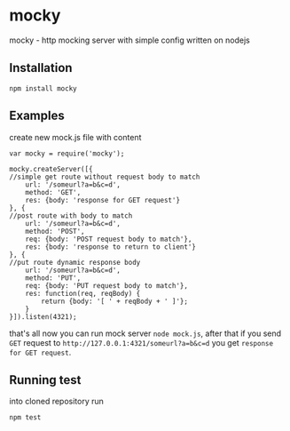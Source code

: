 # mocky

mocky - http mocking server with simple config written on nodejs

## Installation

```
npm install mocky
```

## Examples

create new mock.js file with content

```
var mocky = require('mocky');

mocky.createServer([{
//simple get route without request body to match
	url: '/someurl?a=b&c=d',
	method: 'GET',
	res: {body: 'response for GET request'}
}, {
//post route with body to match
	url: '/someurl?a=b&c=d',
	method: 'POST',
	req: {body: 'POST request body to match'},
	res: {body: 'response to return to client'}
}, {
//put route dynamic response body
	url: '/someurl?a=b&c=d',
	method: 'PUT',
	req: {body: 'PUT request body to match'},
	res: function(req, reqBody) {
		return {body: '[ ' + reqBody + ' ]'};
	}
}]).listen(4321);

```

that's all now you can run mock server `node mock.js`, after
that if you send `GET` request to `http://127.0.0.1:4321/someurl?a=b&c=d` you
get `response for GET request`.

## Running test

into cloned repository run

```
npm test
```